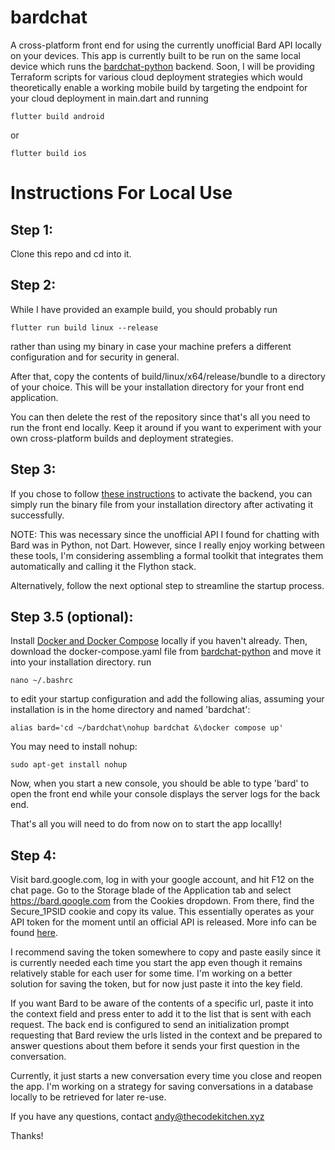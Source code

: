 # bardchat

A cross-platform front end for using the currently unofficial Bard API locally on your devices.
This app is currently built to be run on the same local device which runs the [bardchat-python](https://github.com/thecodekitchen/bardchat-python) backend.
Soon, I will be providing Terraform scripts for various cloud deployment strategies which would theoretically enable a working mobile build by targeting the endpoint for your cloud deployment in 
main.dart and running
```
flutter build android
```
or
```
flutter build ios
```

# Instructions For Local Use

## Step 1:
Clone this repo and cd into it.

## Step 2:
While I have provided an example build, you should probably run
```
flutter run build linux --release
```
rather than using my binary in case your machine prefers a different configuration and for security in general.

After that, copy the contents of build/linux/x64/release/bundle to a directory of your choice.
This will be your installation directory for your front end application.

You can then delete the rest of the repository since that's all you need to run the front end locally.
Keep it around if you want to experiment with your own cross-platform builds and deployment strategies.

## Step 3:
If you chose to follow [these instructions](https://github.com/thecodekitchen/bardchat-python/blob/master/README.md) to activate the backend, you can simply run the binary file from your installation directory after activating it successfully.

NOTE: This was necessary since the unofficial API I found for chatting with Bard was in Python, not Dart. However, since I really enjoy working between these tools, I'm considering assembling a formal toolkit that integrates them automatically and calling it the Flython stack.

Alternatively, follow the next optional step to streamline the startup process.

## Step 3.5 (optional):
Install [Docker and Docker Compose](https://www.theserverside.com/blog/Coffee-Talk-Java-News-Stories-and-Opinions/How-to-install-Docker-and-docker-compose-on-Ubuntu) locally if you haven't already.
Then, download the docker-compose.yaml file from [bardchat-python](https://github.com/thecodekitchen/bardchat-python/blob/master/docker-compose.yaml) and move it into your installation directory. 
run
```
nano ~/.bashrc
```
to edit your startup configuration and add the following alias, assuming your installation is in the home directory and named 'bardchat':
```
alias bard='cd ~/bardchat\nohup bardchat &\docker compose up'
```
You may need to install nohup:
```
sudo apt-get install nohup
```
Now, when you start a new console, you should be able to type 'bard' to open the front end while your console displays the server logs for the back end.

That's all you will need to do from now on to start the app locallly!

## Step 4:
Visit bard.google.com, log in with your google account, and hit F12 on the chat page.
Go to the Storage blade of the Application tab and select https://bard.google.com from the Cookies dropdown.
From there, find the Secure_1PSID cookie and copy its value. This essentially operates as your API token for the moment until an official API is released. More info can be found [here](https://github.com/dsdanielpark/Bard-API).

I recommend saving the token somewhere to copy and paste easily since it is currently needed each time you start the app even though it remains relatively stable for each user for some time. I'm working on a better solution for saving the token, but for now just paste it into the key field.

If you want Bard to be aware of the contents of a specific url, paste it into the context field and press enter to add it to the list that is sent with each request. The back end is configured to send an initialization prompt requesting that Bard review the urls listed in the context and be prepared to answer questions about them before it sends your first question in the conversation.

Currently, it just starts a new conversation every time you close and reopen the app. I'm working on a strategy for saving conversations in a database locally to be retrieved for later re-use.

If you have any questions, contact andy@thecodekitchen.xyz

Thanks!
